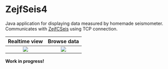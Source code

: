 # ZejfSeis4

Java application for displaying data measured by homemade seismometer. Communicates with [ZejfCSeis](https://github.com/xspanger3770/ZejfCSeis) using TCP connection.

Realtime view     |  Browse data
:-------------------------:|:-------------------------:
![](https://user-images.githubusercontent.com/100421968/230724558-52bbcdf1-1ace-4fac-b23d-15c901bb1f0a.png) | ![](https://user-images.githubusercontent.com/100421968/230572243-ad604679-4adf-420e-9f8f-30c36f75cf50.png)

**Work in progress!**
